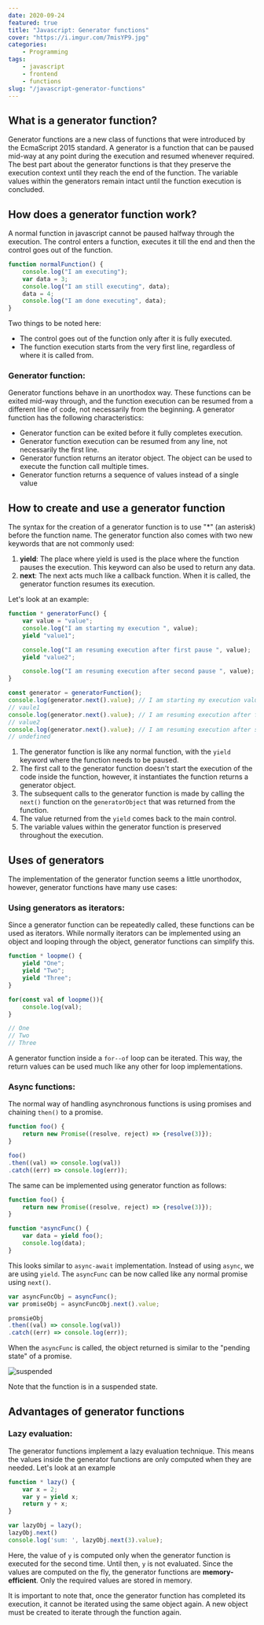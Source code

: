 ```yaml
---
date: 2020-09-24
featured: true
title: "Javascript: Generator functions"
cover: "https://i.imgur.com/7misYP9.jpg"
categories: 
    - Programming
tags:
    - javascript
    - frontend
    - functions
slug: "/javascript-generator-functions"
---
```


## What is a generator function?

Generator functions are a new class of functions that were introduced by the EcmaScript 2015 standard. A generator is a function that can be paused mid-way at any point during the execution and resumed whenever required. The best part about the generator functions is that they preserve the execution context until they reach the end of the function. The variable values within the generators remain intact until the function execution is concluded.

## How does a generator function work?

A normal function in javascript cannot be paused halfway through the execution. The control enters a function, executes it till the end and then the control goes out of the function.

```javascript
function normalFunction() {
    console.log("I am executing");
    var data = 3;
    console.log("I am still executing", data);
    data = 4;
    console.log("I am done executing", data);
}
```

Two things to be noted here: 
- The control goes out of the function only after it is fully executed.
- The function execution starts from the very first line, regardless of where it is called from.

### Generator function:

Generator functions behave in an unorthodox way. These functions can be exited mid-way through, and the function execution can be resumed from a different line of code, not necessarily from the beginning. A generator function has the following characteristics:

- Generator function can be exited before it fully completes execution.
- Generator function execution can be resumed from any line, not necessarily the first line.
- Generator function returns an iterator object. The object can be used to execute the function call multiple times.
- Generator function returns a sequence of values instead of a single value

## How to create and use a generator function

The syntax for the creation of a generator function is to use "*" (an asterisk) before the function name. The generator function also comes with two new keywords that are not commonly used:
1. **yield**: The place where yield is used is the place where the function pauses the execution. This keyword can also be used to return any data.
2. **next**: The next acts much like a callback function. When it is called, the generator function resumes its execution.

Let's look at an example: 

```javascript
function * generatorFunc() {
    var value = "value";
    console.log("I am starting my execution ", value);
    yield "value1";

    console.log("I am resuming execution after first pause ", value);
    yield "value2";

    console.log("I am resuming execution after second pause ", value);
}

const generator = generatorFunction();
console.log(generator.next().value); // I am starting my execution value 
// vaule1
console.log(generator.next().value); // I am resuming execution after first pause value
// value2
console.log(generator.next().value); // I am resuming execution after second pause value
// undefined
```

1. The generator function is like any normal function, with the `yield` keyword where the function needs to be paused.
2. The first call to the generator function doesn't start the execution of the code inside the function, however, it instantiates the function returns a generator object.
3. The subsequent calls to the generator function is made by calling the `next()` function on the `generatorObject` that was returned from the function.
4. The value returned from the `yield` comes back to the main control.
5. The variable values within the generator function is preserved throughout the execution.



## Uses of generators

The implementation of the generator function seems a little unorthodox, however, generator functions have many use cases:

### Using generators as iterators:

Since a generator function can be repeatedly called, these functions can be used as iterators. While normally iterators can be implemented using an object and looping through the object, generator functions can simplify this.

```javascript
function * loopme() {
    yield "One";
    yield "Two";
    yield "Three";
}

for(const val of loopme()){
    console.log(val);
}

// One
// Two
// Three
```

A generator function inside a `for--of` loop can be iterated. This way, the return values can be used much like any other for loop implementations.

### Async functions:

The normal way of handling asynchronous functions is using promises and chaining `then()` to a promise.

```javascript
function foo() {
    return new Promise((resolve, reject) => {resolve(3)});
}

foo()
.then((val) => console.log(val))
.catch((err) => console.log(err));
```

The same can be implemented using generator function as follows:

```javascript
function foo() {
    return new Promise((resolve, reject) => {resolve(3)});
}

function *asyncFunc() {
    var data = yield foo();
    console.log(data);
}
```

This looks similar to `async-await` implementation. Instead of using `async`, we are using `yield`. The `asyncFunc` can be now called like any normal promise using `next()`.

```javascript
var asyncFuncObj = asyncFunc();
var promiseObj = asyncFuncObj.next().value;

promsieObj
.then((val) => console.log(val))
.catch((err) => console.log(err));
```

When the `asyncFunc` is called, the object returned is similar to the "pending state" of a promise.

![suspended](https://i.imgur.com/fHrhm3n.png)

Note that the function is in a suspended state.

## Advantages of generator functions

### Lazy evaluation:

The generator functions implement a lazy evaluation technique. This means the values inside the generator functions are only computed when they are needed. Let's look at an example

```javascript
function * lazy() {
    var x = 2;
    var y = yield x;
    return y + x;
}

var lazyObj = lazy();
lazyObj.next()
console.log('sum: ', lazyObj.next(3).value);
```
Here, the value of `y` is computed only when the generator function is executed for the second time. Until then, `y` is not evaluated. Since the values are computed on the fly, the generator functions are **memory-efficient**. Only the required values are stored in memory.

It is important to note that, once the generator function has completed its execution, it cannot be iterated using the same object again. A new object must be created to iterate through the function again.





